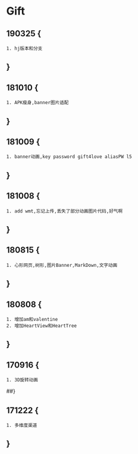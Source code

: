 # Gift
## 190325 {
    1. hj版本和分支
## }
## 181010 {
    1. APK瘦身,banner图片适配
## }
## 181009 {
    1. banner动画,key password gift4love aliasPW l5
## }
## 181008 {
    1. add wmt,忘记上传,丢失了部分动画图片代码,好气啊
## }
## 180815 {
    1. 心形网页,树形,图片Banner,MarkDown,文字动画
## }
## 180808 {
    1. 增加am和valentine
    2. 增加HeartView和HeartTree
## }
## 170916 {
    1. 3D旋转动画
##}

## 171222 {
    1. 多维度渠道
## }
